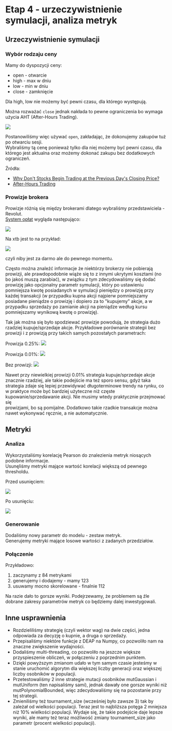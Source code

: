 # Etap 4 - urzeczywistnienie symulacji, analiza metryk

## Urzeczywistnienie symulacji
### Wybór rodzaju ceny
Mamy do dyspozycji ceny:
- open - otwarcie
- high - max w dniu
- low - min w dniu
- close - zamknięcie

Dla high, low nie możemy być pewni czasu, dla którego występują.

Można rozważać `close` jednak nakłada to pewne ograniczenia bo wymaga użycia AHT (After-Hours Trading).

![](standard_vs_aht.png)

Postanowiliśmy więc używać `open`, zakładając, że dokonujemy zakupów tuż po otwarciu sesji. \
Wybraliśmy tą cenę ponieważ tylko dla niej możemy być pewni czasu, dla którego jest aktualna oraz możemy dokonać zakupu bez dodatkowych ograniczeń.

Źródła:
- [Why Don't Stocks Begin Trading at the Previous Day's Closing Price?](https://www.investopedia.com/ask/answers/139.asp)
- [After-Hours Trading](https://www.investopedia.com/terms/a/afterhourstrading.asp)

### Prowizje brokera
Prowizje różnią się między brokerami dlatego wybraliśmy przedstawiciela - Revolut. \
[System opłat](https://help.revolut.com/pl-PL/help/wealth/stocks/trading-stocks/trading-fees/what-fees-will-i-be-charged-for-my-trading/) wygląda następująco:

![](revolut_prowizje.png)

Na xtb jest to na przykład:

![](xtb_prowizje.png)

czyli niby jest za darmo ale do pewnego momentu.

Często można znaleźć informacje że niektórzy brokerzy nie pobierają prowizji, ale prawdopodobnie wiąże się 
to z innymi ukrytymi kosztami (no bo jakoś muszą zarabiać), w związku z tym zdecydowaliśmy się dodać prowizję 
jako opcjonalny parametr symulacji, który po ustawieniu pomniejsza kwotę posiadanych w symulacji pieniędzy o 
prowizję przy każdej transakcji (w przypadku kupna akcji najpierw pomniejszamy posiadane pieniądze o prowizję i 
dopiero za to "kupujemy" akcje, a w przypadku sprzedaży po zamianie akcji na pieniądze według kursu pomniejszamy
wynikową kwotę o prowizję).

Tak jak można się było spodziewać prowizje powodują, że strategia dużo rzadziej kupuje/sprzedaje akcje.
Przykładowe porównanie strategii bez prowizji i z prowizją przy takich samych pozostałych parametrach:

Prowizja 0.25%:
![](commission_025.png)

Prowizja 0.01%:
![](commission_001.png)

Bez prowizji:
![](no_commission.png)

Nawet przy niewielkiej prowizji 0.01% strategia kupuje/sprzedaje akcje znacznie rzadziej, ale takie podejście
ma też sporo sensu, gdyż taka strategia zdaje się lepiej przewidywać długoterminowe trendy na rynku, co w
praktyce może być bardziej użyteczne niż częste kupowanie/sprzedawanie akcji. Nie musimy wtedy praktycznie przejmować się  
prowizjami, bo są pomijalne. Dodatkowo takie rzadkie transakcje można nawet wykonywać ręcznie, a nie automatycznie.

## Metryki
### Analiza
Wykorzystaliśmy korelację Pearson do znalezienia metryk niosących podobne informacje. \
Usunęliśmy metryki mające wartość korelacji większą od pewnego thresholdu.

Przed usunięciem:

![](corr_hm.png)

Po usunięciu:

![](dropped_corr_hm.png)

### Generowanie
Dodaliśmy nowy parametr do modelu - zestaw metryk. \
Generujemy metryki mające losowe wartości z zadanych przedziałów.

### Połączenie
Przykładowo:
1. zaczynamy z 84 metrykami
2. generujemy i dodajemy - mamy 123
3. usuwamy mocno skorelowane - finalnie 112

Na razie dało to gorsze wyniki. Podejrzewamy, że problemem są źle dobrane zakresy parametrów metryk co będziemy dalej inwestygowali.

## Inne usprawnienia
 - Rozdzieliliśmy strategię (czyli wektor wag) na dwie części, jedna odpowiada za decyzję o kupnie, a druga o sprzedaży.
 - Przepisaliśmy niektóre funkcje z DEAP na Numpy, co pozwoliło nam na znaczne zwiększenie wydajności.
 - Dodaliśmy multi-threading, co pozwoliło na jeszcze większe przyspieszenie obliczeń, w połączeniu z poprzednim punktem.
 - Dzięki powyższym zmianom udało w tym samym czasie jesteśmy w stanie uruchomić algorytm dla większej liczby generacji oraz
   większej liczby osobników w populacji.
 - Przetestowaliśmy 2 inne strategie mutacji osobników mutGaussian i mutUniform (ten napisaliśmy sami), jednak dawały one
   gorsze wyniki niż mutPolynomialBounded, więc zdecydowaliśmy się na pozostanie przy tej strategii.
 - Zmieniliśmy też tournament_size (wcześniej było zawsze 3) tak by zależał od wielkości populacji. Teraz jest to najbliższa
   potęga 2 mniejsza niż 10% wielkości populacji. Wydaje się, że takie podejście daje lepsze wyniki, ale mamy też teraz
   możliwość zmiany tournament_size jako parametr (procent wielkości populacji).
  